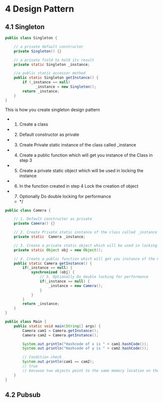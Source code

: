 # 4 Design Pattern
## 4.1 Singleton
```java
public class Singleton {

    // a private default constructor
    private Singleton() {} 

    // a private field to hold its result                   
    private static Singleton _instance;

    //a public static accessor method
    public static Singleton getInstance() {      
        if (_instance == null)
              _instance = new Singleton();
        return _instance;
    }
}
```

This is how you create singleton design pattern
* 1. Create a class
* 2. Default constructor as private
* 3. Create Private static instance of the class called _instance
* 4. Create a public function which will get you instance of the Class in step 3
* 5. Create a private static object which will be used in locking the instance
* 6. In the function created in step 4 Lock the creation of object
* 7. Optionally Do double locking for performance
    * */
```java
public class Camera {

    // 1. Default constructor as private
    private Camera() {}

    // 2. Create Private static instance of the class called _instance
    private static  Camera _instance;

    // 3. Create a private static object which will be used in locking the instance
    private static Object obj = new Object();

    // 4. Create a public function which will get you instance of the Class in step 3
    public static Camera getInstance() {
        if(_instance == null) {            
            synchronized (obj) {
                // 5. Optionally Do double locking for performance
                if(_instance == null) {
                    _instance = new Camera();
                }
            }
        }
        return _instance;
    }
}
```
```java
public class Main {
    public static void main(String[] args) {
        Camera cam1 = Camera.getInstance();
        Camera cam2 = Camera.getInstance();

        System.out.println("Hashcode of x is " + cam1.hashCode());
        System.out.println("Hashcode of y is " + cam2.hashCode());

        // Condition check
        System.out.println(cam1 == cam2);
        // true
        // because two objects point to the same memory location on the heap i.e, to the same object
    }
}
```

## 4.2 Pubsub
